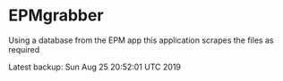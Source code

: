 # EPMgrabber
Using a database from the EPM app this application scrapes the files as required


Latest backup: Sun Aug 25 20:52:01 UTC 2019
